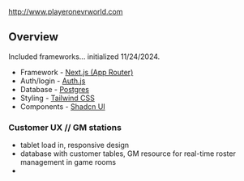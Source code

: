 http://www.playeronevrworld.com


## Overview

Included frameworks... initialized 11/24/2024.

- Framework - [Next.js (App Router)](https://nextjs.org)
- Auth/login - [Auth.js](https://authjs.dev)
- Database - [Postgres](https://vercel.com/postgres)
- Styling - [Tailwind CSS](https://tailwindcss.com)
- Components - [Shadcn UI](https://ui.shadcn.com/)

### Customer UX // GM stations
- tablet load in, responsive design
- database with customer tables, GM resource for real-time roster management in game rooms
- 
